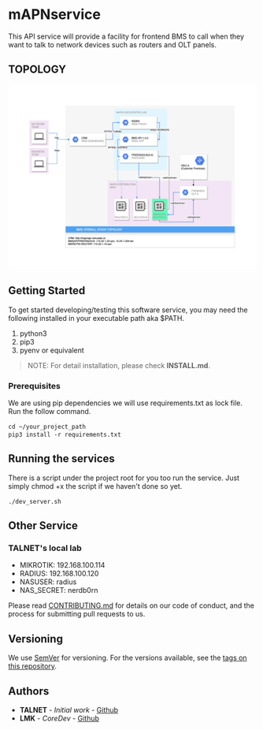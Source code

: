 # mAPNservice
This API service will provide a facility for frontend BMS to call when they want to talk to network devices such as routers and OLT panels.

## TOPOLOGY
![BMS TOPOLOGY](assets/topology.png?raw=true "BMS TOPOLOGY")

## Getting Started

To get started developing/testing this software service, you may need the
following installed in your executable path aka $PATH.

1. python3
2. pip3
3. pyenv or equivalent

> NOTE: For detail installation, please check **INSTALL.md**.

### Prerequisites

We are using pip dependencies we will use requirements.txt as lock file. Run
the follow command.


```
cd ~/your_project_path
pip3 install -r requirements.txt
```

## Running the services

There is a script under the project root for you too run the service. Just
simply chmod +x the script if we haven't done so yet.

```
./dev_server.sh
```

## Other Service
### TALNET's local lab

* MIKROTIK: 192.168.100.114
* RADIUS: 192.168.100.120
* NASUSER: radius
* NAS_SECRET: nerdb0rn

Please read [CONTRIBUTING.md](https://gist.github.com/PurpleBooth/b24679402957c63ec426) for details on our code of conduct, and the process for submitting pull requests to us.

## Versioning

We use [SemVer](http://semver.org/) for versioning. For the versions available, see the [tags on this repository](https://github.com/your/project/tags).

## Authors

* **TALNET** - *Initial work* - [Github](https://github.com/talnetd)
* **LMK** - *CoreDev* - [Github](https://github.com/laminko)
